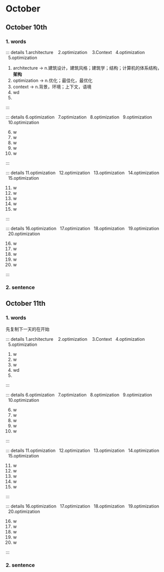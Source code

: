 # October

## October 10th

### 1. words

::: details 1.architecture &nbsp;&nbsp; 2.optimization &nbsp;&nbsp; 3.Context &nbsp;&nbsp;4.optimization &nbsp;&nbsp;5.optimization &nbsp;&nbsp;

1. architecture -> n.建筑设计，建筑风格；建筑学；结构；计算机的体系结构，**架构**
2. optimization -> n.优化；最佳化，最优化
3. context -> n.背景，环境；上下文，语境
4. wd
5.

:::

::: details 6.optimization &nbsp;&nbsp;7.optimization &nbsp;&nbsp;8.optimization &nbsp;&nbsp;9.optimization &nbsp;&nbsp;10.optimization &nbsp;&nbsp;

6. w
7. w
8. w
9. w
10. w

:::

::: details 11.optimization &nbsp;&nbsp;12.optimization &nbsp;&nbsp;13.optimization &nbsp;&nbsp;14.optimization &nbsp;&nbsp;15.optimization &nbsp;&nbsp;

11. w
12. w
13. w
14. w
15. w

:::

::: details 16.optimization &nbsp;&nbsp;17.optimization &nbsp;&nbsp;18.optimization &nbsp;&nbsp;19.optimization &nbsp;&nbsp;20.optimization

16. w
17. w
18. w
19. w
20. w

:::

### 2. sentence

## October 11th

### 1. words

先复制下一天的在开始

::: details 1.architecture &nbsp;&nbsp; 2.optimization &nbsp;&nbsp; 3.Context &nbsp;&nbsp;4.optimization &nbsp;&nbsp;5.optimization &nbsp;&nbsp;

1. w
2. w
3. w
4. wd
5.

:::

::: details 6.optimization &nbsp;&nbsp;7.optimization &nbsp;&nbsp;8.optimization &nbsp;&nbsp;9.optimization &nbsp;&nbsp;10.optimization &nbsp;&nbsp;

6. w
7. w
8. w
9. w
10. w

:::

::: details 11.optimization &nbsp;&nbsp;12.optimization &nbsp;&nbsp;13.optimization &nbsp;&nbsp;14.optimization &nbsp;&nbsp;15.optimization &nbsp;&nbsp;

11. w
12. w
13. w
14. w
15. w

:::

::: details 16.optimization &nbsp;&nbsp;17.optimization &nbsp;&nbsp;18.optimization &nbsp;&nbsp;19.optimization &nbsp;&nbsp;20.optimization

16. w
17. w
18. w
19. w
20. w

:::

### 2. sentence

<script setup>
setTimeout(()=> {
    const detailsElement = document.querySelectorAll('.details.custom-block');
    detailsElement.forEach((element) => {
       element.style.backgroundColor = 'beige';     
    })
},0)
</script>
